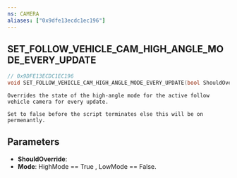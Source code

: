 ```yaml
---
ns: CAMERA
aliases: ["0x9dfe13ecdc1ec196"]
---
```

## SET_FOLLOW_VEHICLE_CAM_HIGH_ANGLE_MODE_EVERY_UPDATE

```c
// 0x9DFE13ECDC1EC196
void SET_FOLLOW_VEHICLE_CAM_HIGH_ANGLE_MODE_EVERY_UPDATE(bool ShouldOverride, bool Mode);
```

```
Overrides the state of the high-angle mode for the active follow vehicle camera for every update.

Set to false before the script terminates else this will be on permenantly.
```

## Parameters
* **ShouldOverride**: 
* **Mode**: HighMode == True , LowMode == False.
